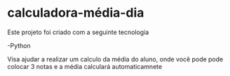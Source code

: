 # calculadora-média-dia
Este projeto foi criado com a seguinte tecnologia

-Python

Visa ajudar a realizar um calculo da média do aluno, onde você pode pode colocar 3 notas e a média calculará automaticamnete

